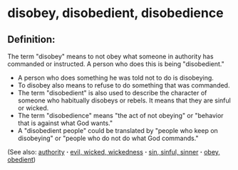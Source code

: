 # disobey, disobedient, disobedience #

## Definition: ##

The term "disobey" means to not obey what someone in authority has commanded or instructed. A person who does this is being "disobedient."

* A person who does something he was told not to do is disobeying.
* To disobey also means to refuse to do something that was commanded.
* The term "disobedient" is also used to describe the character of someone who habitually disobeys or rebels. It means that they are sinful or wicked.
* The term "disobedience" means "the act of not obeying" or "behavior that is against what God wants."
* A "disobedient people" could be translated by "people who keep on disobeying" or "people who do not do what God commands."

(See also: [authority](../kt/authority.md) **·** [evil, wicked, wickedness](../kt/evil.md) **·** [sin, sinful, sinner](../kt/sin.md) **·** [obey, obedient](../other/obey.md))


